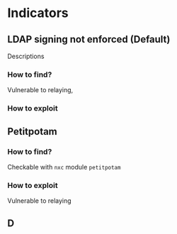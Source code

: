 # Indicators

## LDAP signing not enforced (Default)

Descriptions

### How to find?

Vulnerable to relaying,

### How to exploit



## Petitpotam



### How to find?

Checkable with `nxc` module `petitpotam`

### How to exploit

Vulnerable to relaying

## D


